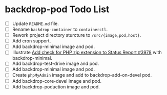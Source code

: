 # backdrop-pod Todo List

* [ ] Update `README.md` file.
* [ ] Rename `backdrop-container` to `containerctl`.
* [ ] Rework project directory sturcture to `/src/{image,pod,host}`.
* [ ] Add cron support.
* [ ] Add backdrop-minimal image and pod.
* [ ] Illustrate [Add check for PHP zip extension to Status Report
      #3978](https://github.com/backdrop/backdrop-issues/issues/3978
      "Backdrop issue on GitHub.") with backdrop-minimal.
* [ ] Add backdrop-test-drive image and pod.
* [ ] Add backdrop-minimal image and pod.
* [ ] Create `phpMyAdmin` image and add to backdrop-add-on-devel pod.
* [ ] Add backdrop-core-devel image and pod.
* [ ] Add backdrop-poduction image and pod.

